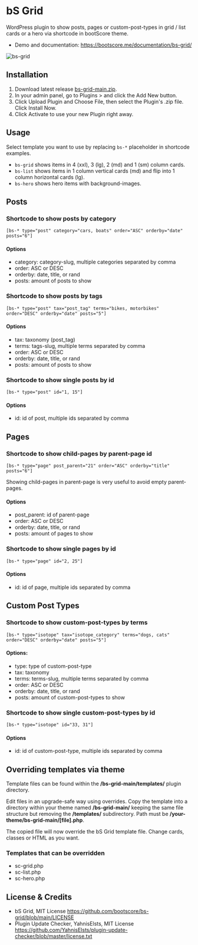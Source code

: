 # bS Grid

WordPress plugin to show posts, pages or custom-post-types in grid / list cards or a hero via shortcode in bootScore theme.

- Demo and documentation: https://bootscore.me/documentation/bs-grid/

<img src="https://lh3.googleusercontent.com/pw/AM-JKLUxNADNzUEZvT53A8bP1QXSGubd4GEHdhPZw4wx3IsCu0A4XT7uM0SNBfrTzplvmE9jFBXr_Twytum2cWrDg0Scgroha0IRcp_73Y6NL3GZUrOlVbeL4-WeQS-UbXL2JVmLxjqq7JFdDTbPXivTtJsjRg=w1904-h1530-no" alt="bs-grid">

## Installation
1. Download latest release [bs-grid-main.zip](https://github.com/bootscore/bs-grid/releases). 
2. In your admin panel, go to Plugins > and click the Add New button.
3. Click Upload Plugin and Choose File, then select the Plugin's .zip file. Click Install Now.
4. Click Activate to use your new Plugin right away.

## Usage

Select template you want to use by replacing `bs-*` placeholder in shortcode examples.

- `bs-grid` shows items in 4 (xxl), 3 (lg), 2 (md) and 1 (sm) column cards.
- `bs-list` shows items in 1 column vertical cards (md) and flip into 1 column horizontal cards (lg).
- `bs-hero` shows hero items with background-images. 

## Posts

### Shortcode to show posts by category
`[bs-* type="post" category="cars, boats" order="ASC" orderby="date" posts="6"]`   

#### Options
- category: category-slug, multiple categories separated by comma
- order: ASC or DESC
- orderby: date, title, or rand
- posts: amount of posts to show

### Shortcode to show posts by tags
`[bs-* type="post" tax="post_tag" terms="bikes, motorbikes" order="DESC" orderby="date" posts="5"]`

#### Options
- tax: taxonomy (post_tag)
- terms: tags-slug, multiple terms separated by comma
- order: ASC or DESC
- orderby: date, title, or rand
- posts: amount of posts to show

### Shortcode to show single posts by id
`[bs-* type="post" id="1, 15"]`

#### Options
- id: id of post, multiple ids separated by comma 

## Pages

### Shortcode to show child-pages by parent-page id
`[bs-* type="page" post_parent="21" order="ASC" orderby="title" posts="6"]`

Showing child-pages in parent-page is very useful to avoid empty parent-pages.

#### Options
- post_parent: id of parent-page
- order: ASC or DESC
- orderby: date, title, or rand
- posts: amount of pages to show

### Shortcode to show single pages by id
`[bs-* type="page" id="2, 25"]`

#### Options
- id: id of page, multiple ids separated by comma 

## Custom Post Types

### Shortcode to show custom-post-types by terms
`[bs-* type="isotope" tax="isotope_category" terms="dogs, cats" order="DESC" orderby="date" posts="5"]`

#### Options:
- type: type of custom-post-type
- tax: taxonomy
- terms: terms-slug, multiple terms separated by comma
- order: ASC or DESC
- orderby: date, title, or rand
- posts: amount of custom-post-types to show 

### Shortcode to show single custom-post-types by id
`[bs-* type="isotope" id="33, 31"]`

#### Options
- id: id of custom-post-type, multiple ids separated by comma 

## Overriding templates via theme
Template files can be found within the **/bs-grid-main/templates/** plugin directory.

Edit files in an upgrade-safe way using overrides. Copy the template into a directory within your theme named **/bs-grid-main/** keeping the same file structure but removing the **/templates/** subdirectory. Path must be **/your-theme/bs-grid-main/[file].php**.

The copied file will now override the bS Grid template file. Change cards, classes or HTML as you want.

### Templates that can be overridden
- sc-grid.php
- sc-list.php
- sc-hero.php

## License & Credits
- bS Grid, MIT License https://github.com/bootscore/bs-grid/blob/main/LICENSE
- Plugin Update Checker, YahnisElsts, MIT License https://github.com/YahnisElsts/plugin-update-checker/blob/master/license.txt
